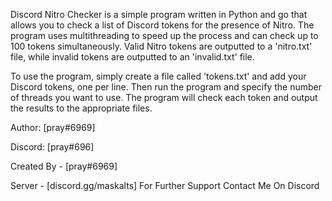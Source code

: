 Discord Nitro Checker is a simple program written in Python and go that allows you to check a list of Discord tokens for the presence of Nitro. The program uses multithreading to speed up the process and can check up to 100 tokens simultaneously. Valid Nitro tokens are outputted to a 'nitro.txt' file, while invalid tokens are outputted to an 'invalid.txt' file.

To use the program, simply create a file called 'tokens.txt' and add your Discord tokens, one per line. Then run the program and specify the number of threads you want to use. The program will check each token and output the results to the appropriate files.

Author: [pray#6969]


Discord: [pray#696]


Created By - [pray#6969]

Server - [discord.gg/maskalts]
For Further Support Contact Me On Discord
